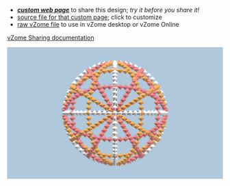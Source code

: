 
 - [***custom web page***][post] to share this design; *try it before you share it!*
 - [source file for that custom page][source]; click to customize
 - [raw vZome file][raw] to use in vZome desktop or vZome Online

[vZome Sharing documentation](https://vzome.github.io/vzome/sharing.html#how-it-works)

![Image](<30-gon-field-icosa-WIP-2.png>)


[post]: <https://John-Kostick.github.io/vzome-sharing/2022/02/05/30-gon-field-icosa-WIP-2-17-37-50.html>
[source]: <https://github.com/John-Kostick/vzome-sharing/edit/main/_posts/2022-02-05-30-gon-field-icosa-WIP-2-17-37-50.md>
[raw]: <https://raw.githubusercontent.com/John-Kostick/vzome-sharing/main/2022/02/05/17-37-50-30-gon-field-icosa-WIP-2/30-gon-field-icosa-WIP-2.vZome>